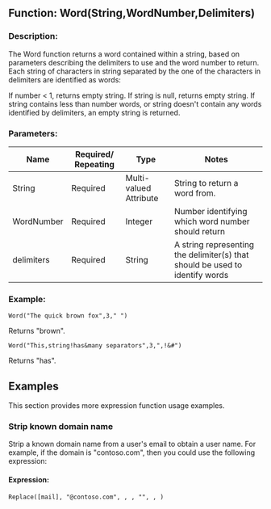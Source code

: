 ## Function: Word(String,WordNumber,Delimiters)

### Description:
The Word function returns a word contained within a string, based on parameters describing the delimiters to use and the word number to return. Each string of characters in string separated by the one of the characters in delimiters are identified as words:

If number < 1, returns empty string. If string is null, returns empty string. If string contains less than number words, or string doesn't contain any words identified by delimiters, an empty string is returned.

### Parameters:

| Name         | Required/ Repeating | Type                   | Notes                                                                             |
|--------------|---------------------|------------------------|-----------------------------------------------------------------------------------|
| String       | Required            | Multi-valued Attribute | String to return a word from.                                                     |
| WordNumber   | Required            | Integer                | Number identifying which word number should return                                |
| delimiters   | Required            | String                 | A string representing the delimiter(s) that should be used to identify words      |

### Example:
`Word("The quick brown fox",3," ")`

Returns "brown".

`Word("This,string!has&many separators",3,",!&#")`

Returns "has".

## Examples

This section provides more expression function usage examples.

### Strip known domain name

Strip a known domain name from a user's email to obtain a user name. For example, if the domain is "contoso.com", then you could use the following expression:

#### Expression:
`Replace([mail], "@contoso.com", , , "", , )`